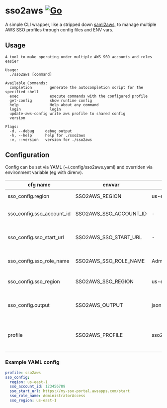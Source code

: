 # sso2aws [![Go](https://github.com/PennState/sso2aws/actions/workflows/go.yml/badge.svg)](https://github.com/PennState/sso2aws/actions/workflows/go.yml)

A simple CLI wrapper, like a stripped down [saml2aws](https://github.com/Versent/saml2aws), to manage multiple AWS SSO profiles through config files and ENV vars.

## Usage

```
A tool to make operating under multiple AWS SSO accounts and roles easier

Usage:
  ./sso2aws [command]

Available Commands:
  completion        generate the autocompletion script for the specified shell
  exec              execute commands with the configured profile
  get-config        show runtime config
  help              Help about any command
  login             login
  update-aws-config write aws profile to shared config
  version

Flags:
  -d, --debug     debug output
  -h, --help      help for ./sso2aws
  -v, --version   version for ./sso2aws
```

## Configuration

Config can be set via YAML (~/.config/sso2aws.yaml) and overriden via environment variable (eg with direnv).

|cfg name|envvar|default|usage|
|---|---|---|---|
|sso_config.region|SSO2AWS_REGION|us-east-1|AWS Region|
|sso_config.sso_account_id|SSO2AWS_SSO_ACCOUNT_ID|-|AWS Account ID|
|sso_config.sso_start_url|SSO2AWS_SSO_START_URL|-|AWS SSO Start URL|
|sso_config.sso_role_name|SSO2AWS_SSO_ROLE_NAME|AdministratorAccess|AWS role name|
|sso_config.sso_region|SSO2AWS_SSO_REGION|us-east-1|AWS SSO Region|
|sso_config.output|SSO2AWS_OUTPUT|json|AWS CLI output format|
|profile|SSO2AWS_PROFILE|sso2aws|AWS config profile name to use|

### Example YAML config

```yaml
profile: sso2aws
sso_config:
  region: us-east-1
  sso_account_id: 123456789
  sso_start_url: https://my-sso-portal.awsapps.com/start
  sso_role_name: AdministratorAccess
  sso_region: us-east-1
```
